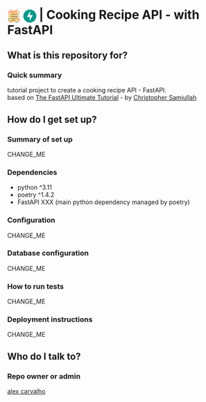 # <img src="img/cooking-recipe.png" alt="cooking recipe project" width="30" style="vertical-align: middle;"> <img src="img/fastapi-logo-green.png" alt="FastAPI" width="30" style="vertical-align: middle;"> | Cooking Recipe API - with FastAPI

## What is this repository for? ##

### Quick summary

tutorial project to create a cooking recipe API - FastAPI.  
based on [The FastAPI Ultimate Tutorial](https://christophergs.com/python/2021/12/04/fastapi-ultimate-tutorial/) - by [Christopher Samiullah](https://christophergs.com/)


## How do I get set up? ##

### Summary of set up

CHANGE_ME  

### Dependencies

- python ^3.11
- poetry ^1.4.2
- FastAPI XXX (main python dependency managed by poetry)  

### Configuration

CHANGE_ME  

### Database configuration

CHANGE_ME  

### How to run tests

CHANGE_ME  

### Deployment instructions

CHANGE_ME  


## Who do I talk to? ##

### Repo owner or admin

[alex carvalho](mailto:allex.carvalho@gmail.com)
